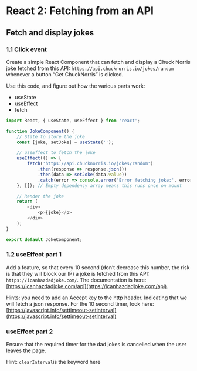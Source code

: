 # React 2: Fetching from an API

## Fetch and display jokes

### 1.1 Click event

Create a simple React Component that can fetch and display a Chuck Norris joke fetched from this API: `https://api.chucknorris.io/jokes/random` whenever a button “Get ChuckNorris” is clicked.

Use this code, and figure out how the various parts work:

- useState
- useEffect
- fetch

```javascript
import React, { useState, useEffect } from 'react';

function JokeComponent() {
    // State to store the joke
    const [joke, setJoke] = useState('');

    // useEffect to fetch the joke
    useEffect(() => {
        fetch('https://api.chucknorris.io/jokes/random')
            .then(response => response.json())
            .then(data => setJoke(data.value))
            .catch(error => console.error('Error fetching joke:', error));
    }, []); // Empty dependency array means this runs once on mount

    // Render the joke
    return (
        <div>
            <p>{joke}</p>
        </div>
    );
}

export default JokeComponent;

```

### 1.2 useEffect part 1

Add a feature, so that every 10 second (don’t decrease this number, the risk is that they will block our IP) a joke is fetched from this API: `https://icanhazdadjoke.com/`. The documentation is here:  [https://icanhazdadjoke.com/api](https://icanhazdadjoke.com/api).

Hints: you need to add an Accept key to the http header. Indicating that we will fetch a json response. For the 10 second timer, look here: [https://javascript.info/settimeout-setinterval](https://javascript.info/settimeout-setinterval)

### useEffect part 2

Ensure that the required timer for the dad jokes is cancelled when the user leaves the page.

Hint: `clearInterval`is the keyword here